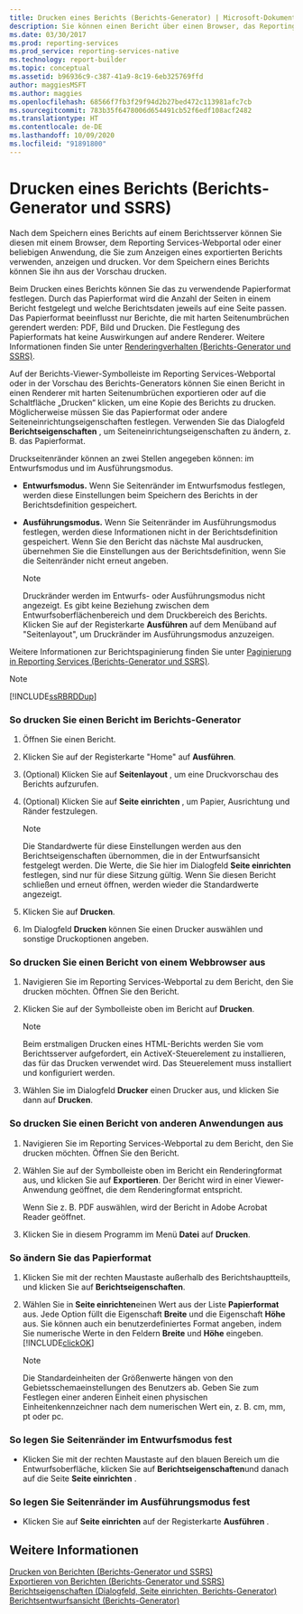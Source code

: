 ```yaml
---
title: Drucken eines Berichts (Berichts-Generator) | Microsoft-Dokumentation
description: Sie können einen Bericht über einen Browser, das Reporting Services-Webportal oder eine beliebige Anwendung anzeigen lassen und drucken, mit die Sie exportierte Berichte auch aufrufen.
ms.date: 03/30/2017
ms.prod: reporting-services
ms.prod_service: reporting-services-native
ms.technology: report-builder
ms.topic: conceptual
ms.assetid: b96936c9-c387-41a9-8c19-6eb325769ffd
author: maggiesMSFT
ms.author: maggies
ms.openlocfilehash: 68566f7fb3f29f94d2b27bed472c113981afc7cb
ms.sourcegitcommit: 783b35f6478006d654491cb52f6edf108acf2482
ms.translationtype: HT
ms.contentlocale: de-DE
ms.lasthandoff: 10/09/2020
ms.locfileid: "91891800"
---
```

# <a name="print-a-report-report-builder-and-ssrs"></a>Drucken eines Berichts (Berichts-Generator und SSRS)
  Nach dem Speichern eines Berichts auf einem Berichtsserver können Sie diesen mit einem Browser, dem Reporting Services-Webportal oder einer beliebigen Anwendung, die Sie zum Anzeigen eines exportierten Berichts verwenden, anzeigen und drucken. Vor dem Speichern eines Berichts können Sie ihn aus der Vorschau drucken.  
  
 Beim Drucken eines Berichts können Sie das zu verwendende Papierformat festlegen. Durch das Papierformat wird die Anzahl der Seiten in einem Bericht festgelegt und welche Berichtsdaten jeweils auf eine Seite passen. Das Papierformat beeinflusst nur Berichte, die mit harten Seitenumbrüchen gerendert werden: PDF, Bild und Drucken. Die Festlegung des Papierformats hat keine Auswirkungen auf andere Renderer. Weitere Informationen finden Sie unter [Renderingverhalten &#40;Berichts-Generator und SSRS&#41;](../../reporting-services/report-design/rendering-behaviors-report-builder-and-ssrs.md).  
  
 Auf der Berichts-Viewer-Symbolleiste im Reporting Services-Webportal oder in der Vorschau des Berichts-Generators können Sie einen Bericht in einen Renderer mit harten Seitenumbrüchen exportieren oder auf die Schaltfläche „Drucken“ klicken, um eine Kopie des Berichts zu drucken. Möglicherweise müssen Sie das Papierformat oder andere Seiteneinrichtungseigenschaften festlegen. Verwenden Sie das Dialogfeld **Berichtseigenschaften** , um Seiteneinrichtungseigenschaften zu ändern, z. B. das Papierformat.  
  
 Druckseitenränder können an zwei Stellen angegeben können: im Entwurfsmodus und im Ausführungsmodus.  
  
-   **Entwurfsmodus.** Wenn Sie Seitenränder im Entwurfsmodus festlegen, werden diese Einstellungen beim Speichern des Berichts in der Berichtsdefinition gespeichert.  
  
-   **Ausführungsmodus.** Wenn Sie Seitenränder im Ausführungsmodus festlegen, werden diese Informationen nicht in der Berichtsdefinition gespeichert. Wenn Sie den Bericht das nächste Mal ausdrucken, übernehmen Sie die Einstellungen aus der Berichtsdefinition, wenn Sie die Seitenränder nicht erneut angeben.  
  
    > [!NOTE]  
    >  Druckränder werden im Entwurfs- oder Ausführungsmodus nicht angezeigt. Es gibt keine Beziehung zwischen dem Entwurfsoberflächenbereich und dem Druckbereich des Berichts. Klicken Sie auf der Registerkarte **Ausführen** auf dem Menüband auf "Seitenlayout", um Druckränder im Ausführungsmodus anzuzeigen.  
  
 Weitere Informationen zur Berichtspaginierung finden Sie unter [Paginierung in Reporting Services (Berichts-Generator und SSRS)](../../reporting-services/report-design/pagination-in-reporting-services-report-builder-and-ssrs.md).  
  
> [!NOTE]  
>  [!INCLUDE[ssRBRDDup](../../includes/ssrbrddup-md.md)]  
  
### <a name="to-print-a-report-in-report-builder"></a>So drucken Sie einen Bericht im Berichts-Generator  
  
1.  Öffnen Sie einen Bericht.  
  
2.  Klicken Sie auf der Registerkarte "Home" auf **Ausführen**.  
  
3.  (Optional) Klicken Sie auf **Seitenlayout** , um eine Druckvorschau des Berichts aufzurufen.  
  
4.  (Optional) Klicken Sie auf **Seite einrichten** , um Papier, Ausrichtung und Ränder festzulegen.  
  
    > [!NOTE]  
    >  Die Standardwerte für diese Einstellungen werden aus den Berichtseigenschaften übernommen, die in der Entwurfsansicht festgelegt werden. Die Werte, die Sie hier im Dialogfeld **Seite einrichten** festlegen, sind nur für diese Sitzung gültig. Wenn Sie diesen Bericht schließen und erneut öffnen, werden wieder die Standardwerte angezeigt.  
  
5.  Klicken Sie auf **Drucken**.  
  
6.  Im Dialogfeld **Drucken** können Sie einen Drucker auswählen und sonstige Druckoptionen angeben.  
  
### <a name="to-print-a-report-from-a-web-browser-application"></a>So drucken Sie einen Bericht von einem Webbrowser aus  
  
1.  Navigieren Sie im Reporting Services-Webportal zu dem Bericht, den Sie drucken möchten. Öffnen Sie den Bericht.  
  
3.  Klicken Sie auf der Symbolleiste oben im Bericht auf **Drucken**.  
  
    > [!NOTE]  
    >  Beim erstmaligen Drucken eines HTML-Berichts werden Sie vom Berichtsserver aufgefordert, ein ActiveX-Steuerelement zu installieren, das für das Drucken verwendet wird. Das Steuerelement muss installiert und konfiguriert werden.  
  
4.  Wählen Sie im Dialogfeld **Drucker** einen Drucker aus, und klicken Sie dann auf **Drucken**.  
  
### <a name="to-print-a-report-from-other-applications"></a>So drucken Sie einen Bericht von anderen Anwendungen aus  
  
1.  Navigieren Sie im Reporting Services-Webportal zu dem Bericht, den Sie drucken möchten. Öffnen Sie den Bericht.  
  
2.  Wählen Sie auf der Symbolleiste oben im Bericht ein Renderingformat aus, und klicken Sie auf **Exportieren**. Der Bericht wird in einer Viewer-Anwendung geöffnet, die dem Renderingformat entspricht.  
  
     Wenn Sie z. B. PDF auswählen, wird der Bericht in Adobe Acrobat Reader geöffnet.  
  
3.  Klicken Sie in diesem Programm im Menü **Datei** auf **Drucken**.  
  
### <a name="to-change-paper-size"></a>So ändern Sie das Papierformat  
  
1.  Klicken Sie mit der rechten Maustaste außerhalb des Berichtshauptteils, und klicken Sie auf **Berichtseigenschaften**.  
  
2.  Wählen Sie in **Seite einrichten**einen Wert aus der Liste **Papierformat** aus. Jede Option füllt die Eigenschaft **Breite** und die Eigenschaft **Höhe** aus. Sie können auch ein benutzerdefiniertes Format angeben, indem Sie numerische Werte in den Feldern **Breite** und **Höhe** eingeben. [!INCLUDE[clickOK](../../includes/clickok-md.md)]  
  
    > [!NOTE]  
    >  Die Standardeinheiten der Größenwerte hängen von den Gebietsschemaeinstellungen des Benutzers ab. Geben Sie zum Festlegen einer anderen Einheit einen physischen Einheitenkennzeichner nach dem numerischen Wert ein, z. B. cm, mm, pt oder pc.  
  
### <a name="to-set-page-margins-in-design-mode"></a>So legen Sie Seitenränder im Entwurfsmodus fest  
  
-   Klicken Sie mit der rechten Maustaste auf den blauen Bereich um die Entwurfsoberfläche, klicken Sie auf **Berichtseigenschaften**und danach auf die Seite **Seite einrichten** .  
  
### <a name="to-set-page-margins-in-run-mode"></a>So legen Sie Seitenränder im Ausführungsmodus fest  
  
-   Klicken Sie auf **Seite einrichten** auf der Registerkarte **Ausführen** .  
  
## <a name="see-also"></a>Weitere Informationen  
 [Drucken von Berichten &#40;Berichts-Generator und SSRS&#41;](../../reporting-services/report-builder/print-reports-report-builder-and-ssrs.md)   
 [Exportieren von Berichten &#40;Berichts-Generator und SSRS&#41;](../../reporting-services/report-builder/export-reports-report-builder-and-ssrs.md)   
 [Berichtseigenschaften (Dialogfeld, Seite einrichten, Berichts-Generator)](/previous-versions/sql/sql-server-2016/dd220640(v=sql.130))   
 [Berichtsentwurfsansicht &#40;Berichts-Generator&#41;](../../reporting-services/report-builder/report-design-view-report-builder.md)  
  
